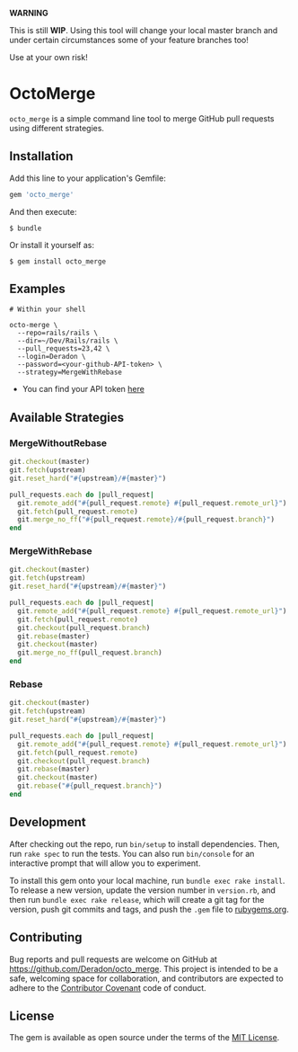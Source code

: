 **WARNING**

This is still **WIP**. Using this tool will change your local master branch
and under certain circumstances some of your feature branches too!

Use at your own risk!

# OctoMerge

`octo_merge` is a simple command line tool to merge GitHub pull requests using different strategies.

## Installation

Add this line to your application's Gemfile:

```ruby
gem 'octo_merge'
```

And then execute:

    $ bundle

Or install it yourself as:

    $ gem install octo_merge

## Examples

```
# Within your shell

octo-merge \
  --repo=rails/rails \
  --dir=~/Dev/Rails/rails \
  --pull_requests=23,42 \
  --login=Deradon \
  --password=<your-github-API-token> \
  --strategy=MergeWithRebase
```

* You can find your API token [here](https://github.com/settings/tokens)

## Available Strategies

### MergeWithoutRebase

```ruby
git.checkout(master)
git.fetch(upstream)
git.reset_hard("#{upstream}/#{master}")

pull_requests.each do |pull_request|
  git.remote_add("#{pull_request.remote} #{pull_request.remote_url}")
  git.fetch(pull_request.remote)
  git.merge_no_ff("#{pull_request.remote}/#{pull_request.branch}")
end
```

### MergeWithRebase

```ruby
git.checkout(master)
git.fetch(upstream)
git.reset_hard("#{upstream}/#{master}")

pull_requests.each do |pull_request|
  git.remote_add("#{pull_request.remote} #{pull_request.remote_url}")
  git.fetch(pull_request.remote)
  git.checkout(pull_request.branch)
  git.rebase(master)
  git.checkout(master)
  git.merge_no_ff(pull_request.branch)
end
```

### Rebase

```ruby
git.checkout(master)
git.fetch(upstream)
git.reset_hard("#{upstream}/#{master}")

pull_requests.each do |pull_request|
  git.remote_add("#{pull_request.remote} #{pull_request.remote_url}")
  git.fetch(pull_request.remote)
  git.checkout(pull_request.branch)
  git.rebase(master)
  git.checkout(master)
  git.rebase("#{pull_request.branch}")
end
```

## Development

After checking out the repo, run `bin/setup` to install dependencies. Then, run `rake spec` to run the tests. You can also run `bin/console` for an interactive prompt that will allow you to experiment.

To install this gem onto your local machine, run `bundle exec rake install`. To release a new version, update the version number in `version.rb`, and then run `bundle exec rake release`, which will create a git tag for the version, push git commits and tags, and push the `.gem` file to [rubygems.org](https://rubygems.org).

## Contributing

Bug reports and pull requests are welcome on GitHub at https://github.com/Deradon/octo_merge. This project is intended to be a safe, welcoming space for collaboration, and contributors are expected to adhere to the [Contributor Covenant](http://contributor-covenant.org) code of conduct.


## License

The gem is available as open source under the terms of the [MIT License](http://opensource.org/licenses/MIT).

